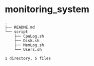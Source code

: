 # monitoring_system
```
.
├── README.md
└── script
    ├── CpuLog.sh
    ├── Disk.sh
    ├── MemLog.sh
    └── Users.sh

1 directory, 5 files
```
